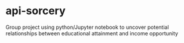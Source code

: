 # api-sorcery
Group project using python/Jupyter notebook to uncover potential relationships between educational attainment and income opportunity
